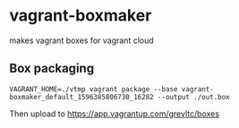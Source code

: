 # vagrant-boxmaker
makes vagrant boxes for vagrant cloud


## Box packaging
```
VAGRANT_HOME=./vtmp vagrant package --base vagrant-boxmaker_default_1596385806730_16282 --output ./out.box
```
Then upload to https://app.vagrantup.com/greyltc/boxes
